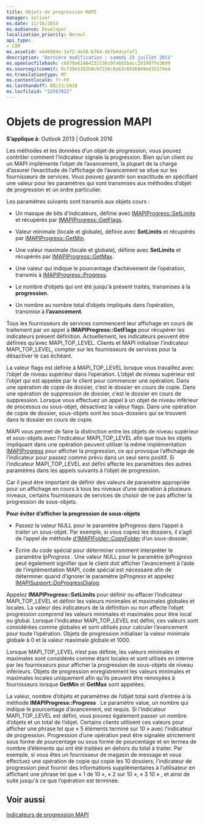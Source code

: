 ```yaml
---
title: Objets de progression MAPI
manager: soliver
ms.date: 11/16/2014
ms.audience: Developer
localization_priority: Normal
api_type:
- COM
ms.assetid: e446004e-1ef2-4e58-b764-de7b4dcefaf1
description: 'Derniére modification : samedi 23 juillet 2011'
ms.openlocfilehash: c6079a62464231536c0fa6b5bacc291997fe38d9
ms.sourcegitcommit: 0cf39e5382b8c6f236c8a63c6036849ed3527ded
ms.translationtype: MT
ms.contentlocale: fr-FR
ms.lasthandoff: 08/23/2018
ms.locfileid: "22567922"
---
```

# <a name="mapi-progress-objects"></a>Objets de progression MAPI

  
  
**S’applique à**: Outlook 2013 | Outlook 2016 
  
Les méthodes et les données d’un objet de progression, vous pouvez contrôler comment l’indicateur signale la progression. Bien qu’un client ou un MAPI implémente l’objet de l’avancement, la plupart de la charge d’assurer l’exactitude de l’affichage de l’avancement se situe sur les fournisseurs de services. Vous pouvez garantir son exactitude en spécifiant une valeur pour les paramètres qui sont transmises aux méthodes d’objet de progression et un ordre particulier.
  
Les paramètres suivants sont transmis aux objets cours :
  
- Un masque de bits d’indicateurs, définie avec [IMAPIProgress::SetLimits](imapiprogress-setlimits.md) et récupérés par [IMAPIProgress::GetFlags](imapiprogress-getflags.md).
    
- Valeur minimale (locale et globale), définie avec **SetLimits** et récupérés par [IMAPIProgress::GetMin](imapiprogress-getmin.md).
    
- Une valeur maximale (locale et globale), définie avec **SetLimits** et récupérés par [IMAPIProgress::GetMax](imapiprogress-getmax.md).
    
- Une valeur qui indique le pourcentage d’achèvement de l’opération, transmis à [IMAPIProgress::Progress](imapiprogress-progress.md).
    
- Le nombre d’objets qui ont été jusqu'à présent traités, transmises à la **progression**.
    
- Un nombre au nombre total d’objets impliqués dans l’opération, transmise à **l’avancement**.
    
Tous les fournisseurs de services commencent leur affichage en cours de traitement par un appel à **IMAPIProgress::GetFlags** pour récupérer les indicateurs présent définition. Actuellement, les indicateurs peuvent être définies qu’avec MAPI_TOP_LEVEL. Clients et MAPI initialiser l’indicateur MAPI_TOP_LEVEL, compter sur les fournisseurs de services pour la désactiver le cas échéant. 
  
La valeur flags est définie à MAPI_TOP_LEVEL lorsque vous travaillez avec l’objet de niveau supérieur dans l’opération. L’objet de niveau supérieur est l’objet qui est appelée par le client pour commencer une opération. Dans une opération de copie de dossier, c’est le dossier en cours de copie. Dans une opération de suppression de dossier, c’est le dossier en cours de suppression. Lorsque vous effectuez un appel à un objet de niveau inférieur de processus ou sous-objet, désactivez la valeur flags. Dans une opération de copie de dossier, sous-objets sont les sous-dossiers qui se trouvent dans le dossier en cours de copie. 
  
MAPI vous permet de faire la distinction entre les objets de niveau supérieur et sous-objets avec l’indicateur MAPI_TOP_LEVEL afin que tous les objets impliquant dans une opération peuvent utiliser la même implémentation [IMAPIProgress](imapiprogressiunknown.md) pour afficher la progression, ce qui provoque l’affichage de l’indicateur pour passez comme prévu dans un seul sens positif. Si l’indicateur MAPI_TOP_LEVEL est défini affecte les paramètres des autres paramètres dans les appels suivants à l’objet de progression. 
  
Car il peut être important de définir des valeurs de paramètre appropriée pour un affichage en cours à tous les niveaux d’une opération à plusieurs niveaux, certains fournisseurs de services de choisir de ne pas afficher la progression de sous-objets. 
  
 **Pour éviter d’afficher la progression de sous-objets**
  
- Passez la valeur NULL pour le paramètre _lpProgress_ dans l’appel à traiter un sous-objet. Par exemple, si vous copiez les dossiers, il s’agit de l’appel de méthode [d’IMAPIFolder::CopyFolder](imapifolder-copyfolder.md) d’un sous-dossier. 
    
- Écrire du code spécial pour déterminer comment interpréter le paramètre _lpProgress_ . Une valeur NULL pour le paramètre _lpProgress_ peut également signifier que le client doit afficher l’avancement à l’aide de l’implémentation MAPI, code spécial est nécessaire afin de déterminer quand d’ignorer le paramètre _lpProgress_ et appelez [ IMAPISupport::DoProgressDialog](imapisupport-doprogressdialog.md).
    
Appelez **IMAPIProgress::SetLimits** pour définir ou effacer l’indicateur MAPI_TOP_LEVEL et définir les valeurs minimales et maximales globales et locales. La valeur des indicateurs de la définition ou non affecte l’objet progression comprend les valeurs minimales et maximales pour être local ou global. Lorsque l’indicateur MAPI_TOP_LEVEL est défini, ces valeurs sont considérées comme globales et sont utilisés pour calculer l’avancement pour toute l’opération. Objets de progression initialiser la valeur minimale globale à 0 et la valeur maximale globale et 1000. 
  
Lorsque MAPI_TOP_LEVEL n’est pas définie, les valeurs minimales et maximales sont considérés comme étant locales et sont utilisés en interne par les fournisseurs pour afficher la progression de sous-objets de niveau inférieurs. Objets de progression enregistrement les valeurs minimales et maximales locales uniquement afin qu’ils peuvent être renvoyées à fournisseurs lorsque **GetMin** et **GetMax** sont appelées. 
  
La valeur, nombre d’objets et paramètres de l’objet total sont d’entrée à la méthode **IMAPIProgress::Progress** . Le paramètre value, un nombre qui indique le pourcentage d’avancement, est requis. Si l’indicateur MAPI_TOP_LEVEL est défini, vous pouvez également passer un nombre d’objets et un total de l’objet. Certains clients utilisent ces valeurs pour afficher une phrase tel que « 5 éléments terminé sur 10 » avec l’indicateur de progression. Progression d’une opération peut être signalée strictement sous forme de pourcentage ou sous forme de pourcentage et en termes de nombre d’éléments qui ont été traitées en dehors du total à traiter. Par exemple, si vous êtes un fournisseur de magasin de message et vous effectuez une opération de copie qui copie les 10 dossiers, l’indicateur de progression peut fournir des informations supplémentaires à l’utilisateur en affichant une phrase tel que « 1 de 10 », « 2 sur 10 », « 3 10 » , et ainsi de suite jusqu'à ce que l’opération est terminée. 
  
## <a name="see-also"></a>Voir aussi



[Indicateurs de progression MAPI](mapi-progress-indicators.md)

